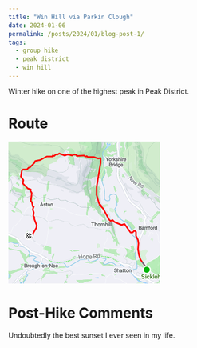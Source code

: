 ```yaml
---
title: "Win Hill via Parkin Clough"
date: 2024-01-06
permalink: /posts/2024/01/blog-post-1/
tags:
  - group hike
  - peak district
  - win hill
---
```


Winter hike on one of the highest peak in Peak District.

Route
======
<img src="/images/winhill.png">

Post-Hike Comments
======
Undoubtedly the best sunset I ever seen in my life.